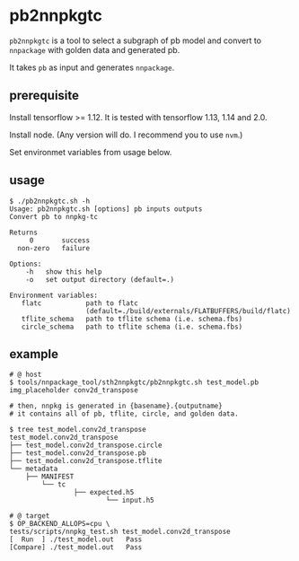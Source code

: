 # pb2nnpkgtc

`pb2nnpkgtc` is a tool to select a subgraph of pb model and convert to `nnpackage` with golden data and generated pb.

It takes `pb` as input and generates `nnpackage`.

## prerequisite

Install tensorflow >= 1.12. It is tested with tensorflow 1.13, 1.14 and 2.0.

Install node. (Any version will do. I recommend you to use `nvm`.)

Set environmet variables from usage below.

## usage

```
$ ./pb2nnpkgtc.sh -h
Usage: pb2nnpkgtc.sh [options] pb inputs outputs
Convert pb to nnpkg-tc

Returns
     0       success
  non-zero   failure

Options:
    -h   show this help
    -o   set output directory (default=.)

Environment variables:
   flatc           path to flatc
                   (default=./build/externals/FLATBUFFERS/build/flatc)
   tflite_schema   path to tflite schema (i.e. schema.fbs)
   circle_schema   path to tflite schema (i.e. schema.fbs)
```

## example
```
# @ host
$ tools/nnpackage_tool/sth2nnpkgtc/pb2nnpkgtc.sh test_model.pb img_placeholder conv2d_transpose

# then, nnpkg is generated in {basename}.{outputname}
# it contains all of pb, tflite, circle, and golden data.

$ tree test_model.conv2d_transpose
test_model.conv2d_transpose
├── test_model.conv2d_transpose.circle
├── test_model.conv2d_transpose.pb
├── test_model.conv2d_transpose.tflite
└── metadata
    ├── MANIFEST
        └── tc
                ├── expected.h5
                        └── input.h5

# @ target
$ OP_BACKEND_ALLOPS=cpu \
tests/scripts/nnpkg_test.sh test_model.conv2d_transpose
[  Run  ] ./test_model.out   Pass
[Compare] ./test_model.out   Pass
```
